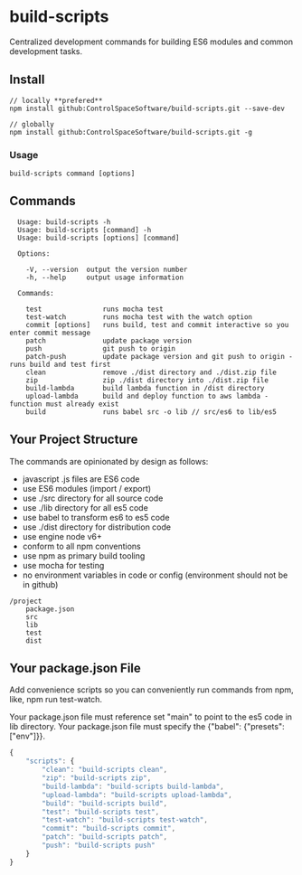 # build-scripts

Centralized development commands for building ES6 modules and common development tasks.

## Install

```
// locally **prefered**
npm install github:ControlSpaceSoftware/build-scripts.git --save-dev

// globally
npm install github:ControlSpaceSoftware/build-scripts.git -g
```

### Usage

```
build-scripts command [options]
```

## Commands

```
  Usage: build-scripts -h
  Usage: build-scripts [command] -h
  Usage: build-scripts [options] [command]

  Options:

    -V, --version  output the version number
    -h, --help     output usage information

  Commands:

    test               runs mocha test
    test-watch         runs mocha test with the watch option
    commit [options]   runs build, test and commit interactive so you enter commit message
    patch              update package version
    push               git push to origin
    patch-push         update package version and git push to origin - runs build and test first
    clean              remove ./dist directory and ./dist.zip file
    zip                zip ./dist directory into ./dist.zip file
    build-lambda       build lambda function in /dist directory
    upload-lambda      build and deploy function to aws lambda - function must already exist
    build              runs babel src -o lib // src/es6 to lib/es5
```

## Your Project Structure

The commands are opinionated by design as follows:

* javascript .js files are ES6 code
* use ES6 modules (import / export)
* use ./src directory for all source code
* use ./lib directory for all es5 code
* use babel to transform es6 to es5 code
* use ./dist directory for distribution code
* use engine node v6+
* conform to all npm conventions
* use npm as primary build tooling
* use mocha for testing
* no environment variables in code or config (environment should not be in github)


```
/project
	package.json
	src
	lib
	test
	dist

```

## Your package.json File

Add convenience scripts so you can conveniently run commands from npm, like, npm run test-watch.

Your package.json file must reference set "main" to point to the es5 code in lib directory.
Your package.json file must specify the {"babel": {"presets": ["env"]}}.

```javascript
{
    "scripts": {
        "clean": "build-scripts clean",
        "zip": "build-scripts zip",
        "build-lambda": "build-scripts build-lambda",
        "upload-lambda": "build-scripts upload-lambda",
        "build": "build-scripts build",
        "test": "build-scripts test",
        "test-watch": "build-scripts test-watch",
        "commit": "build-scripts commit",
        "patch": "build-scripts patch",
        "push": "build-scripts push"
    }
}
```